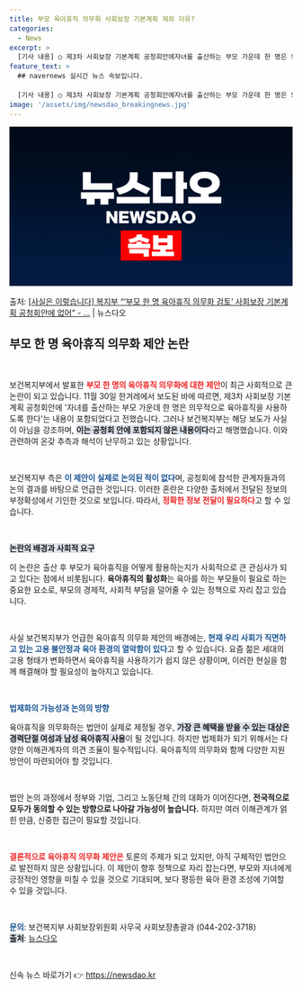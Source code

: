 ```yaml
---
title: 부모 육아휴직 의무화 사회보장 기본계획 제외 이유?
categories:
  - News
excerpt: >
  [기사 내용] ○ 제3차 사회보장 기본계획 공청회안에자녀를 출산하는 부모 가운데 한 명은 의무적으로 육아휴직…
feature_text: >
  ## navernews 실시간 뉴스 속보입니다.

  [기사 내용] ○ 제3차 사회보장 기본계획 공청회안에자녀를 출산하는 부모 가운데 한 명은 의무적으로 육아휴직…
image: '/assets/img/newsdao_breakingnews.jpg'
---
```


![뉴스다오 속보](/assets/img/newsdao_breakingnews.jpg)

<p>출처: <a href="https://newsdao.kr/2697" rel="dofollow">[사실은 이렇습니다] 복지부 “‘부모 한 명 육아휴직 의무화 검토’ 사회보장 기본계획 공청회안에 없어” - …</a> | 뉴스다오</p>

<h2 data-ke-size="size26">부모 한 명 육아휴직 의무화 제안 논란</h2>

<p data-ke-size="size16">&nbsp;</p>

보건복지부에서 발표한 <b><span style="color: #ee2323;">부모 한 명의 육아휴직 의무화에 대한 제안</span></b>이 최근 사회적으로 큰 논란이 되고 있습니다. 11월 30일 한겨레에서 보도된 바에 따르면, 제3차 사회보장 기본계획 공청회안에 '자녀를 출산하는 부모 가운데 한 명은 의무적으로 육아휴직을 사용하도록 한다'는 내용이 포함되었다고 전했습니다. 그러나 보건복지부는 해당 보도가 사실이 아님을 강조하며, <b><span style="background-color: #21538527;">이는 공청회 안에 포함되지 않은 내용이다</span></b>라고 해명했습니다. 이와 관련하여 온갖 추측과 해석이 난무하고 있는 상황입니다.

<p data-ke-size="size16">&nbsp;</p>

보건복지부 측은 <b><span style="color: #1a5490;">이 제안이 실제로 논의된 적이 없다</span></b>며, 공청회에 참석한 관계자들과의 논의 결과를 바탕으로 언급한 것입니다. 이러한 혼란은 다양한 출처에서 전달된 정보의 부정확성에서 기인한 것으로 보입니다. 따라서, <b><span style="color: #ee2323;">정확한 정보 전달이 필요하다</span></b>고 할 수 있습니다.

<p data-ke-size="size16">&nbsp;</p>

<b><span style="background-color: #21538527;">논란의 배경과 사회적 요구</span></b>  

이 논란은 출산 후 부모가 육아휴직을 어떻게 활용하는지가 사회적으로 큰 관심사가 되고 있다는 점에서 비롯됩니다. <b>육아휴직의 활성화</b>는 육아를 하는 부모들이 필요로 하는 중요한 요소로, 부모의 경제적, 사회적 부담을 덜어줄 수 있는 정책으로 자리 잡고 있습니다.

<p data-ke-size="size16">&nbsp;</p>

사실 보건복지부가 언급한 육아휴직 의무화 제안의 배경에는, <b><span style="color: #1a5490;">현재 우리 사회가 직면하고 있는 고용 불안정과 육아 환경의 열악함이 있다</span></b>고 할 수 있습니다. 요즘 젊은 세대의 고용 형태가 변화하면서 육아휴직을 사용하기가 쉽지 않은 상황이며, 이러한 현실을 함께 해결해야 할 필요성이 높아지고 있습니다.

<p data-ke-size="size16">&nbsp;</p>

<b><span style="color: #1a5490;">법제화의 가능성과 논의의 방향</span></b>

육아휴직을 의무화하는 법안이 실제로 제정될 경우, <b><span style="background-color: #21538527;">가장 큰 혜택을 받을 수 있는 대상은 경력단절 여성과 남성 육아휴직 사용</span></b>이 될 것입니다. 하지만 법제화가 되기 위해서는 다양한 이해관계자의 의견 조율이 필수적입니다. 육아휴직의 의무화와 함께 다양한 지원 방안이 마련되어야 할 것입니다.

<p data-ke-size="size16">&nbsp;</p>

법안 논의 과정에서 정부와 기업, 그리고 노동단체 간의 대화가 이어진다면, <b>전국적으로 모두가 동의할 수 있는 방향으로 나아갈 가능성이 높습니다.</b> 하지만 여러 이해관계가 얽힌 만큼, 신중한 접근이 필요할 것입니다.

<p data-ke-size="size16">&nbsp;</p>

<b><span style="color: #ee2323;">결론적으로 육아휴직 의무화 제안은</span></b> 토론의 주제가 되고 있지만, 아직 구체적인 법안으로 발전하지 않은 상황입니다. 이 제안이 향후 정책으로 자리 잡는다면, 부모와 자녀에게 긍정적인 영향을 미칠 수 있을 것으로 기대되며, 보다 평등한 육아 환경 조성에 기여할 수 있을 것입니다.  

<p data-ke-size="size16">&nbsp;</p>

<b><span style="color: #1a5490;">문의</span></b>: 보건복지부 사회보장위원회 사무국 사회보장총괄과 (044-202-3718)  
<b><span style="background-color: #21538527;">출처</span></b>: <a href="https://newsdao.kr/2697">뉴스다오</a>   

<p data-ke-size="size16">&nbsp;</p> 

신속 뉴스 바로가기 👉 <a href="https://newsdao.kr" rel="dofollow">https://newsdao.kr</a>


